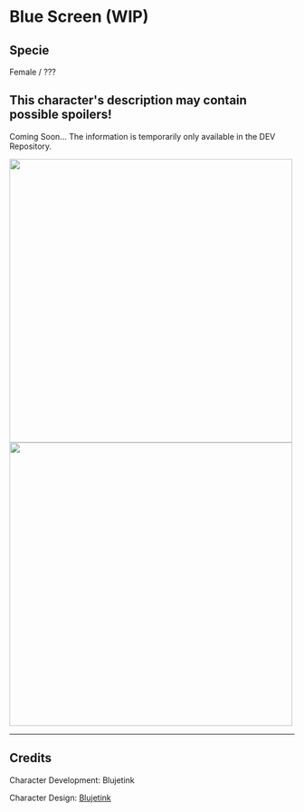 # Blue Screen (WIP)

## Specie

Female / ???

## This character's description may contain possible spoilers!

Coming Soon...
The information is temporarily only available in the DEV Repository.

<img src="https://ipfs.io/ipfs/characters/blue-screen/ref.jpg?raw=true" height="500">

<img src="https://ipfs.io/ipfs/characters/blue-screen/full-body-1.png?raw=true" height="500">

<hr/>

## Credits

Character Development: Blujetink

Character Design: <a href="https://derpibooru.org/tags/artist-colon-acersiii" target="_blank">Blujetink</a>
